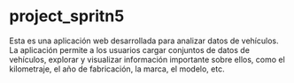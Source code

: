 # project_spritn5
Esta es una aplicación web desarrollada para analizar datos de vehículos. La aplicación permite a los usuarios cargar conjuntos de datos de vehículos, explorar y visualizar información importante sobre ellos, como el kilometraje, el año de fabricación, la marca, el modelo, etc.

